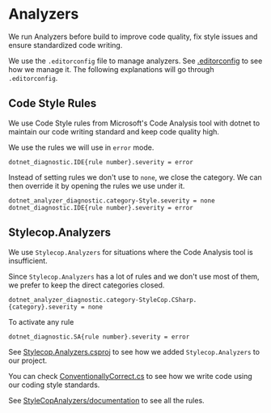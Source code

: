 # Analyzers

We run Analyzers before build to improve code quality, fix style issues and
ensure standardized code writing.

We use the `.editorconfig` file to manage analyzers. See
[.editorconfig](/.editorconfig) to see how we manage it. The following
explanations will go through `.editorconfig`.

## Code Style Rules

We use Code Style rules from Microsoft's Code Analysis tool with dotnet to
maintain our code writing standard and keep code quality high.

We use the rules we will use in `error` mode.

```editorconfig
dotnet_diagnostic.IDE{rule number}.severity = error
```

Instead of setting rules we don't use to `none`, we close the category. We can
then override it by opening the rules we use under it.

```editorconfig
dotnet_analyzer_diagnostic.category-Style.severity = none
dotnet_diagnostic.IDE{rule number}.severity = error
```

## Stylecop.Analyzers

We use `Stylecop.Analyzers` for situations where the Code Analysis tool is
insufficient.

Since `Stylecop.Analyzers` has a lot of rules and we don't use most of them, we
prefer to keep the direct categories closed.

```editorconfig
dotnet_analyzer_diagnostic.category-StyleCop.CSharp.{category}.severity = none
```

To activate any rule

```editorconfig
dotnet_diagnostic.SA{rule number}.severity = error
```

See [Stylecop.Analyzers.csproj](/analyzers/Stylecop.Analyzers/Stylecop.Analyzers.csproj)
to see how we added `Stylecop.Analyzers` to our project.

You can check
[ConventionallyCorrect.cs](/analyzers/Stylecop.Analyzers/ConventionallyCorrect.cs)
to see how we write code using our coding style standards.

See [StyleCopAnalyzers/documentation](https://github.com/DotNetAnalyzers/StyleCopAnalyzers/tree/master/documentation)
to see all the rules.
